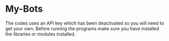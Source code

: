 # My-Bots

The codes uses an API key which has been deactivated so you will need to get your own.
Before running the programs make sure you have installed the libraries or modules installed. 
